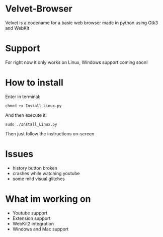 # Velvet-Browser
Velvet is a codename for a basic web browser made in python using Gtk3 and WebKit

# Support
For right now it only works on Linux, Windows support coming soon!

# How to install
Enter in terminal:
```
chmod +x Install_Linux.py
```
And then execute it:
```
sudo ./Install_Linux.py
```
Then just follow the instructions on-screen

# Issues
- history button broken
- crashes while watching youtube
- some mild visual glitches

# What im working on
- Youtube support
- Extension support
- WebKit2 integration
- Windows and Mac support
